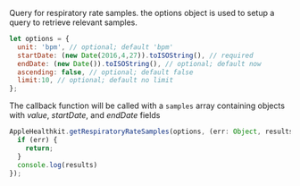 Query for respiratory rate samples. the options object is used to setup a query to retrieve relevant samples.

```javascript
let options = {
  unit: 'bpm', // optional; default 'bpm'
  startDate: (new Date(2016,4,27)).toISOString(), // required
  endDate: (new Date()).toISOString(), // optional; default now
  ascending: false, // optional; default false
  limit:10, // optional; default no limit
};
```

The callback function will be called with a `samples` array containing objects with *value*, *startDate*, and *endDate* fields

```javascript
AppleHealthkit.getRespiratoryRateSamples(options, (err: Object, results: Array<Object>) => {
  if (err) {
    return;
  }
  console.log(results)
});
```
